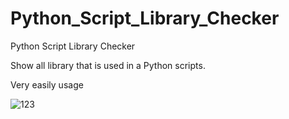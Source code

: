 # Python_Script_Library_Checker
Python Script Library Checker

Show all library that is used in a Python scripts.

Very easily usage

![123](https://github.com/RE-MO-SH/Python_Script_Library_Checker/assets/137638879/db7ee20e-eb1e-4403-a0b8-1beb00d7b3e5)
